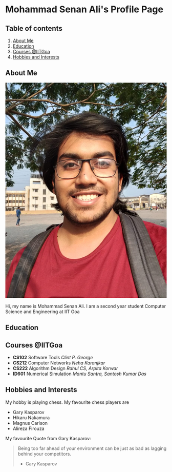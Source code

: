 # Mohammad Senan Ali's Profile Page

## Table of contents

1. [About Me](#About-Me)
2. [Education](#Education)
3. [Courses @IITGoa](#Courses-@IITGoa)
4. [Hobbies and Interests](#Hobbies-and-Interests)

## About Me

![Profile Photo](./Senan_Img.jpg)

Hi, my name is Mohammad Senan Ali.
I am a second year student Computer Science and Engineering at IIT Goa


## Education

## Courses @IITGoa
- **CS102** Software Tools *Clint P. George*
- **CS212** Computer Networks *Neha Karanjkar*
- **CS222** Algorithm Design *Rahul CS, Arpita Korwar*
- **ID601** Numerical Simulation *Mantu Santra, Santosh Kumar Das*

## Hobbies and Interests
My hobby is playing chess.
My favourite chess players are
- Gary Kasparov
- Hikaru Nakamura
- Magnus Carlson
- Alireza Firouza

My favourite Quote from Gary Kasparov:
> Being too far ahead of your environment can be just as bad as lagging behind your competitors.
> - Gary Kasparov
